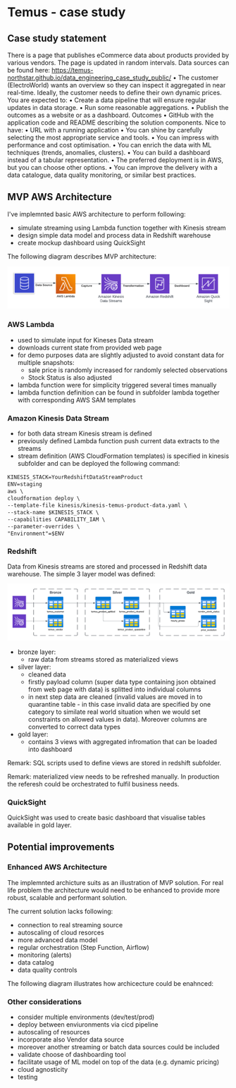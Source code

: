 # Temus - case study

## Case study statement

There is a page that publishes eCommerce data about products provided by various vendors.
The page is updated in random intervals. Data sources can be found here:
https://temus-northstar.github.io/data_engineering_case_study_public/
• The customer (ElectroWorld) wants an overview so they can inspect it aggregated in near
real-time. Ideally, the customer needs to define their own dynamic prices.
You are expected to:
• Create a data pipeline that will ensure regular updates in data storage.
• Run some reasonable aggregations.
• Publish the outcomes as a website or as a dashboard.
Outcomes
• GitHub with the application code and README describing the solution components.
Nice to have:
• URL with a running application
• You can shine by carefully selecting the most appropriate service and tools.
• You can impress with performance and cost optimisation.
• You can enrich the data with ML techniques (trends, anomalies, clusters).
• You can build a dashboard instead of a tabular representation.
• The preferred deployment is in AWS, but you can choose other options.
• You can improve the delivery with a data catalogue, data quality monitoring, or similar best
practices.

## MVP AWS Architecture

I've implemnted basic AWS architecture to perform following:

- simulate streaming using Lambda function together with Kinesis stream
- design simple data model and process data in Redshift warehouse
- create mockup dashboard using QuickSight

The following diagram describes MVP architecture:

![AWS Architecture](pictures/mvp_aws_architecture.png)

### AWS Lambda

- used to simulate input for Kineses Data stream
- downloads current state from provided web page
- for demo purposes data are slightly adjusted to avoid constant data for multiple snapshots:
  - sale price is randomly increased for randomly selected observations
  - Stock Status is also adjusted
- lambda function were for simplicity triggered several times manually 
- lambda function definition can be found in subfolder lambda together with corresponding AWS SAM templates

### Amazon Kinesis Data Stream

- for both data stream Kinesis stream is defined
- previously defined Lambda function push current data extracts to the streams
- stream definition (AWS CloudFormation templates) is specified in kinesis subfolder and can be deployed the following command:

```
KINESIS_STACK=YourRedshiftDataStreamProduct
ENV=staging
aws \
cloudformation deploy \
--template-file kinesis/kinesis-temus-product-data.yaml \
--stack-name $KINESIS_STACK \
--capabilities CAPABILITY_IAM \
--parameter-overrides \
"Environment"=$ENV
```

### Redshift

Data from Kinesis streams are stored and processed in Redshift data warehouse. The simple 3 layer model was defined:

![AWS Architecture](pictures/mvp_redshift_data_model.png)

- bronze layer:
  - raw data from streams stored as materialized views
- silver layer:
  - cleaned data
  - firstly payload column (super data type containing json obtained from web page with data) is splitted into individual columns
  - in next step data are cleaned (invalid values are moved in to quarantine table - in this case invalid data are specified by one category to similate real world situation when we would set constraints on allowed values in data). Moreover columns are converted to correct data types
- gold layer:
  - contains 3 views with aggregated infromation that can be loaded into dashboard

Remark: SQL scripts used to define views are stored in redshift subfolder.

Remark: materialized view needs to be refreshed manually. In production the referesh could be orchestrated to fulfil business needs.

### QuickSight

QuickSight was used to create basic dashboard that visualise tables available in gold layer.

## Potential improvements

### Enhanced AWS Architecture

The implemnted archicture suits as an illustration of MVP solution. For real life problem the architecture would need to be enhanced to provide more robust, scalable and performant solution.

The current solution lacks following:

- connection to real streaming source
- autoscaling of cloud resorces
- more advanced data model
- regular orchestration (Step Function, Airflow)
- monitoring (alerts)
- data catalog
- data quality controls

The following diagram illustrates how archicecture could be enahnced:

### Other considerations

- consider multiple environments (dev/test/prod)
- deploy between enviuronments via cicd pipeline
- autoscaling of resources
- incorporate also Vendor data source
- moreover another streaming or batch data sources could be included
- validate choose of dashboarding tool
- facilitate usage of ML model on top of the data (e.g. dynamic pricing)
- cloud agnosticity
- testing
